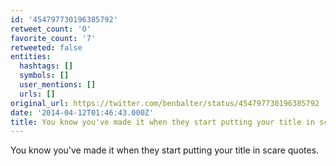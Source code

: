 ```yaml
---
id: '454797730196385792'
retweet_count: '0'
favorite_count: '7'
retweeted: false
entities:
  hashtags: []
  symbols: []
  user_mentions: []
  urls: []
original_url: https://twitter.com/benbalter/status/454797730196385792
date: '2014-04-12T01:46:43.000Z'
title: You know you've made it when they start putting your title in scare quotes.
---
```


You know you've made it when they start putting your title in scare quotes.